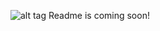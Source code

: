 ![alt tag](https://github.com/Neketek/gridonjs/blob/master/logo.png?raw=true)
Readme is coming soon!
